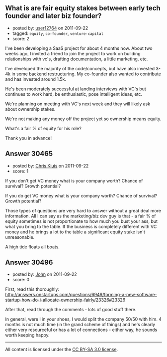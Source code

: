 ## What is are fair equity stakes between early tech founder and later biz founder?

- posted by: [user12764](https://stackexchange.com/users/-1/12764-user12764) on 2011-09-22
- tagged: `equity`, `co-founder`, `venture-capital`
- score: 2

I've been developing a SaaS project for about 4 months now. About two weeks ago, I invited a friend to join the project to work on building relationships with vc's, drafting documentation, a little marketing, etc.

I've developed the majority of the code/concepts, but have also invested 3-4k in some backend restructuring. My co-founder also wanted to contribute and has invested around 1.5k.

He's been moderately successful at landing interviews with VC's but continues to work hard, be enthusiastic, pose intelligent ideas, etc.

We're planning on meeting with VC's next week and they will likely ask about ownership stakes.

We're not making any money off the project yet so ownership means equity.

What's a fair % of equity for his role?

Thank you in advance! 




## Answer 30465

- posted by: [Chris Kluis](https://stackexchange.com/users/-1/9207-chris-kluis) on 2011-09-22
- score: 1

If you don't get VC money what is your company worth?  Chance of survival?  Growth potential?

If you do get VC money what is your company worth? Chance of survival?  Growth potential?

Those types of questions are very hard to answer without a great deal more information.  All I can say as the marketing/biz dev guy is that - a fair % of equity sometimes is not proportionate to how much you bust your ass, but what you bring to the table.  If the business is completely different with VC money and he brings a lot to the table a significant equity stake isn't unreasonable.  

A high tide floats all boats.


## Answer 30496

- posted by: [John](https://stackexchange.com/users/-1/13157-john) on 2011-09-22
- score: 0

First, read this thoroughly: http://answers.onstartups.com/questions/6949/forming-a-new-software-startup-how-do-i-allocate-ownership-fairly/23326#23326

After that, read through the comments - lots of good stuff there.

In general, were I in your shoes, I would split the company 50/50 with him. 4 months is not much time (in the grand scheme of things) and he's clearly either very resourceful or has a lot of connections - either way, he sounds worth keeping happy.



---

All content is licensed under the [CC BY-SA 3.0 license](https://creativecommons.org/licenses/by-sa/3.0/).
